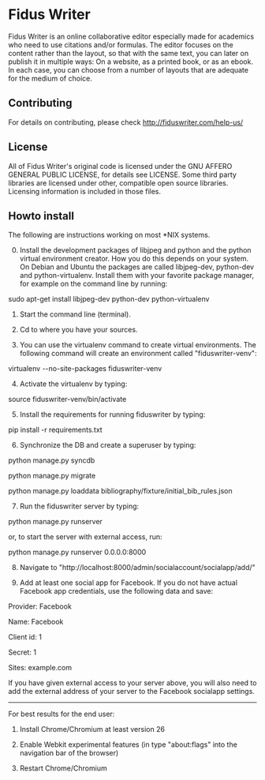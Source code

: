 Fidus Writer 
===========

Fidus Writer is an online collaborative editor especially made for academics who need to use citations and/or formulas. The editor focuses on the content rather than the layout, so that with the same text, you can later on publish it in multiple ways: On a website, as a printed book, or as an ebook. In each case, you can choose from a number of layouts that are adequate for the medium of choice.


Contributing
----

For details on contributing, please check http://fiduswriter.com/help-us/


License
----

All of Fidus Writer's original code is licensed under the GNU AFFERO GENERAL PUBLIC LICENSE, for details see LICENSE. Some third party libraries are licensed under other, compatible open source libraries. Licensing information is included in those files.


Howto install
----

The following are instructions working on most *NIX systems.

0. Install the development packages of libjpeg and python and the python virtual environment creator. How you do this depends on your system. On Debian and Ubuntu the packages are called libjpeg-dev, python-dev and python-virtualenv. Install them with your favorite package manager, for example on the command line by running:

  sudo apt-get install libjpeg-dev python-dev python-virtualenv

1. Start the command line (terminal).

2. Cd to where you have your sources.

3. You can use the virtualenv command to create virtual environments. The following command will create an environment called "fiduswriter-venv":

  virtualenv  --no-site-packages fiduswriter-venv

4. Activate the virtualenv by typing:

  source fiduswriter-venv/bin/activate

5. Install the requirements for running  fiduswriter by typing:

  pip install -r requirements.txt

6. Synchronize the DB and create a superuser by typing:

  python manage.py syncdb

  python manage.py migrate

  python manage.py loaddata bibliography/fixture/initial_bib_rules.json

7. Run the fiduswriter server by typing:

  python manage.py runserver

  or, to start the server with external access, run:

  python manage.py runserver 0.0.0.0:8000

8. Navigate to "http://localhost:8000/admin/socialaccount/socialapp/add/"

9. Add at least one social app for Facebook. If you do not have actual Facebook app credentials, use the following data and save:

  Provider: Facebook
  
  Name: Facebook
  
  Client id: 1
  
  Secret: 1
  
  Sites: example.com

  If you have given external access to your server above, you will also need to add the external address of your server to the Facebook socialapp settings.
- - - - - -

For best results for the end user:

1. Install Chrome/Chromium at least version 26

2. Enable Webkit experimental features (in type "about:flags" into the navigation bar of the browser)

3. Restart Chrome/Chromium
